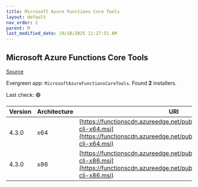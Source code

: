 ```yaml
---
title: Microsoft Azure Functions Core Tools
layout: default
nav_order: 2
parent: M
last_modified_date: 19/10/2025 11:27:51 AM
---
```


## Microsoft Azure Functions Core Tools

[Source](https://docs.microsoft.com/en-us/azure/azure-functions/functions-run-local)

Evergreen app: `MicrosoftAzureFunctionsCoreTools`. Found **2** installers.

Last check: 🟢

| Version | Architecture | URI                                                                                                                                                              |
| ------- | ------------ | ---------------------------------------------------------------------------------------------------------------------------------------------------------------- |
| 4.3.0   | x64          | [https://functionscdn.azureedge.net/public/artifacts/v3/latest/func-cli-x64.msi](https://functionscdn.azureedge.net/public/artifacts/v3/latest/func-cli-x64.msi) |
| 4.3.0   | x86          | [https://functionscdn.azureedge.net/public/artifacts/v3/latest/func-cli-x86.msi](https://functionscdn.azureedge.net/public/artifacts/v3/latest/func-cli-x86.msi) |
